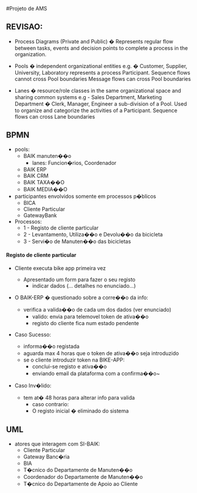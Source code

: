 #Projeto de AMS
## REVISAO:
* Process Diagrams (Private and Public) � Represents regular
	flow between tasks, events and decision
	points to complete a process in the organization.

* Pools � independent organizational entities
	e.g. 	� Customer, Supplier, University, Laboratory
	represents a process Participant.
	Sequence flows cannot cross Pool boundaries
	Message flows can cross Pool boundaries

* Lanes � resource/role classes in the same organizational
	space and sharing common systems
	e.g 	- Sales Department, Marketing Department
		� Clerk, Manager, Engineer
	a sub-division of a Pool. Used to organize and
	categorize the activities of a Participant.
	Sequence flows can cross Lane boundaries


## BPMN
* pools:
	* BAIK manuten��o
		* lanes: Funcion�rios, Coordenador
	* BAIK ERP
	* BAIK CRM
	* BAIK TAXA��O
	* BAIK MEDIA��O
* participantes envolvidos somente em processos p�blicos
	* BICA
	* Cliente Particular
	* GatewayBank
* Processos:
	* 1 - Registo de cliente particular
	* 2 - Levantamento, Utiliza��o e Devolu��o da bicicleta
	* 3 - Servi�o de Manuten��o das bicicletas

#### Registo de cliente particular
* Cliente executa bike app primeira vez
	* Apresentado um form para fazer o seu registo
		* indicar dados (... detalhes no enunciado...)

* O BAIK-ERP � questionado sobre a corre��o da info:
	* verifica a valida��o de cada um dos dados (ver enunciado)
		* valido: envia para telemovel token de ativa��o
		* registo do cliente fica num estado pendente
* Caso Sucesso:
	* informa��o registada
	* aguarda max 4 horas que o token de ativa��o seja introduzido
	* se o cliente introduzir token na BIKE-APP:
		* conclui-se registo e ativa��o
		* enviando email da plataforma com a confirma��o~
* Caso Inv�lido:
	* tem at� 48 horas para alterar info para valida
		* caso contrario:
		* O registo inicial � eliminado do sistema



## UML
* atores que interagem com SI-BAIK:
	* Cliente Particular
	* Gateway Banc�ria
	* BIA
	* T�cnico do Departamente de Manuten��o
	* Coordenador do Departamente de Manuten��o
	* T�cnico do Departamente de Apoio ao Cliente

